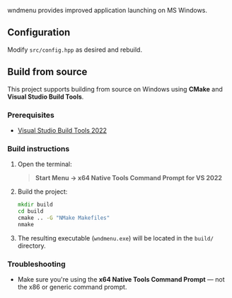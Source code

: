<!-- Title -->

wndmenu provides improved application launching on MS Windows.

## Configuration

Modify ```src/config.hpp``` as desired and rebuild.

## Build from source

This project supports building from source on Windows using **CMake** and **Visual Studio Build Tools**.

### Prerequisites

- [Visual Studio Build Tools 2022](https://visualstudio.microsoft.com/downloads/)

### Build instructions

1. Open the terminal:
   > **Start Menu → x64 Native Tools Command Prompt for VS 2022**

2. Build the project:

    ```cmd
    mkdir build
    cd build
    cmake .. -G "NMake Makefiles"
    nmake
    ```

5. The resulting executable (`wndmenu.exe`) will be located in the `build/` directory.

### Troubleshooting

- Make sure you're using the **x64 Native Tools Command Prompt** — not the x86 or generic command prompt.
